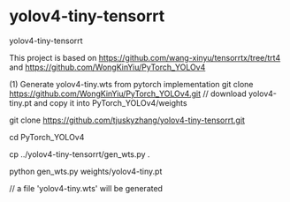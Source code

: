 # yolov4-tiny-tensorrt
yolov4-tiny-tensorrt

This project is based on https://github.com/wang-xinyu/tensorrtx/tree/trt4 and https://github.com/WongKinYiu/PyTorch_YOLOv4

(1) Generate yolov4-tiny.wts from pytorch implementation
git clone https://github.com/WongKinYiu/PyTorch_YOLOv4.git
// download yolov4-tiny.pt and copy it into PyTorch_YOLOv4/weights

git clone https://github.com/tjuskyzhang/yolov4-tiny-tensorrt.git

cd PyTorch_YOLOv4

cp ../yolov4-tiny-tensorrt/gen_wts.py .

python gen_wts.py weights/yolov4-tiny.pt

// a file 'yolov4-tiny.wts' will be generated

